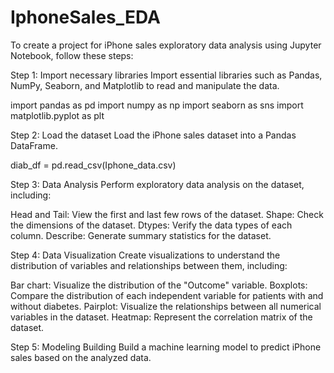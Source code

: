 # IphoneSales_EDA

To create a project for iPhone sales exploratory data analysis using Jupyter Notebook, follow these steps:

Step 1: Import necessary libraries Import essential libraries such as Pandas, NumPy, Seaborn, and Matplotlib to read and manipulate the data.

import pandas as pd
import numpy as np
import seaborn as sns
import matplotlib.pyplot as plt

Step 2: Load the dataset Load the iPhone sales dataset into a Pandas DataFrame.

diab_df = pd.read_csv(Iphone_data.csv)

Step 3: Data Analysis Perform exploratory data analysis on the dataset, including:

Head and Tail: View the first and last few rows of the dataset.
Shape: Check the dimensions of the dataset.
Dtypes: Verify the data types of each column.
Describe: Generate summary statistics for the dataset.

Step 4: Data Visualization Create visualizations to understand the distribution of variables and relationships between them, including:

Bar chart: Visualize the distribution of the "Outcome" variable.
Boxplots: Compare the distribution of each independent variable for patients with and without diabetes.
Pairplot: Visualize the relationships between all numerical variables in the dataset.
Heatmap: Represent the correlation matrix of the dataset.

Step 5: Modeling Building Build a machine learning model to predict iPhone sales based on the analyzed data.
